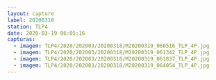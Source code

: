```yaml
---
layout: capture
label: 20200318
station: TLP4
date: 2020-03-19 06:05:16
capturas:
  - imagem: TLP4/2020/202003/20200318/M20200319_060516_TLP_4P.jpg
  - imagem: TLP4/2020/202003/20200318/M20200319_061342_TLP_4P.jpg
  - imagem: TLP4/2020/202003/20200318/M20200319_061837_TLP_4P.jpg
  - imagem: TLP4/2020/202003/20200318/M20200319_064054_TLP_4P.jpg
---
```


